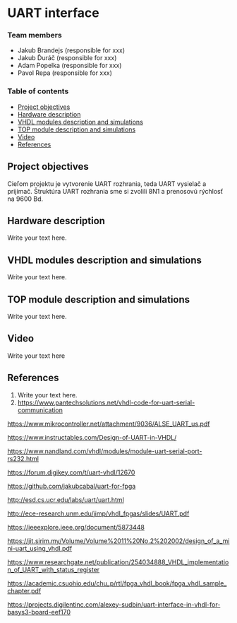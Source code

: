 # UART interface

### Team members

* Jakub Brandejs (responsible for xxx)
* Jakub Ďuráč (responsible for xxx)
* Adam Popelka (responsible for xxx)
* Pavol Repa (responsible for xxx)

### Table of contents

* [Project objectives](#objectives)
* [Hardware description](#hardware)
* [VHDL modules description and simulations](#modules)
* [TOP module description and simulations](#top)
* [Video](#video)
* [References](#references)

<a name="objectives"></a>

## Project objectives

Cieľom projektu je vytvorenie UART rozhrania, teda UART vysielač a prijímač. Štruktúra UART rozhrania sme si zvolili 8N1 a prenosovú rýchlosť na 9600 Bd.

<a name="hardware"></a>

## Hardware description

Write your text here.

<a name="modules"></a>

## VHDL modules description and simulations

Write your text here.

<a name="top"></a>

## TOP module description and simulations

Write your text here.

<a name="video"></a>

## Video

Write your text here

<a name="references"></a>

## References

1. Write your text here.
2. https://www.pantechsolutions.net/vhdl-code-for-uart-serial-communication

https://www.mikrocontroller.net/attachment/9036/ALSE_UART_us.pdf

https://www.instructables.com/Design-of-UART-in-VHDL/

https://www.nandland.com/vhdl/modules/module-uart-serial-port-rs232.html

https://forum.digikey.com/t/uart-vhdl/12670

https://github.com/jakubcabal/uart-for-fpga

http://esd.cs.ucr.edu/labs/uart/uart.html

http://ece-research.unm.edu/jimp/vhdl_fpgas/slides/UART.pdf

https://ieeexplore.ieee.org/document/5873448

https://jit.sirim.my/Volume/Volume%2011%20No.2%202002/design_of_a_mini-uart_using_vhdl.pdf

https://www.researchgate.net/publication/254034888_VHDL_implementation_of_UART_with_status_register

https://academic.csuohio.edu/chu_p/rtl/fpga_vhdl_book/fpga_vhdl_sample_chapter.pdf

https://projects.digilentinc.com/alexey-sudbin/uart-interface-in-vhdl-for-basys3-board-eef170


